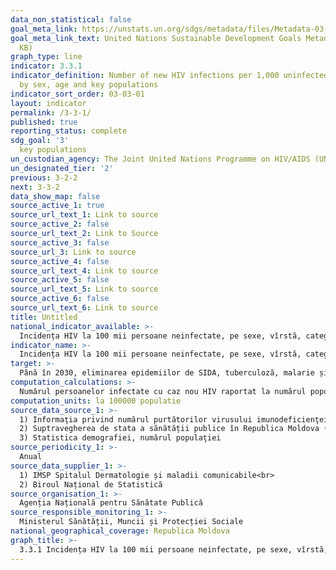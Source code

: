 ```yaml
---
data_non_statistical: false
goal_meta_link: https://unstats.un.org/sdgs/metadata/files/Metadata-03-03-01.pdf
goal_meta_link_text: United Nations Sustainable Development Goals Metadata (PDF 372
  KB)
graph_type: line
indicator: 3.3.1
indicator_definition: Number of new HIV infections per 1,000 uninfected population,
  by sex, age and key populations
indicator_sort_order: 03-03-01
layout: indicator
permalink: /3-3-1/
published: true
reporting_status: complete
sdg_goal: '3'
  key populations
un_custodian_agency: The Joint United Nations Programme on HIV/AIDS (UNAIDS)
un_designated_tier: '2'
previous: 3-2-2
next: 3-3-2
data_show_map: false
source_active_1: true
source_url_text_1: Link to source
source_active_2: false
source_url_text_2: Link to Source
source_active_3: false
source_url_3: Link to source
source_active_4: false
source_url_text_4: Link to source
source_active_5: false
source_url_text_5: Link to source
source_active_6: false
source_url_text_6: Link to source
title: Untitled
national_indicator_available: >-
  Incidența HIV la 100 mii persoane neinfectate, pe sexe, vîrstă, categorii de populație
indicator_name: >-
  Incidența HIV la 100 mii persoane neinfectate, pe sexe, vîrstă, categorii de populație
target: >-
  Până în 2030, eliminarea epidemiilor de SIDA, tuberculoză, malarie și boli tropicale neglijate, precum și combaterea hepatitei, bolilor condiționate de apă și a altor boli transmisibile
computation_calculations: >-
  Numărul persoanelor infectate cu caz nou HIV raportat la numărul populației neinfectate*100000
computation_units: la 100000 populatie
source_data_source_1: >-
  1) Informaţia privind numărul purtătorilor virusului imunodeficienţei umane (HIV), inclusiv care suferă de maladia SIDA; <br> 
  2) Suptravegherea de stata a sănătății publice în Republica Moldova (Raport Național 2017),  http://ansp.md/wp-content/uploads/2014/07/2.Raport-2017-Web.pdf<br> 
  3) Statistica demografiei, numărul populaţiei 
source_periodicity_1: >-
  Anual
source_data_supplier_1: >-
  1) IMSP Spitalul Dermatologie și maladii comunicabile<br> 
  2) Biroul Național de Statistică
source_organisation_1: >-
  Agenția Națională pentru Sănătate Publică
source_responsible_monitoring_1: >-
  Ministerul Sănătății, Muncii și Protecției Sociale
national_geographical_coverage: Republica Moldova
graph_title: >-
  3.3.1 Incidența HIV la 100 mii persoane neinfectate, pe sexe, vîrstă, categorii de populație
---
```

